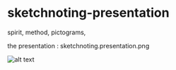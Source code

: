 # sketchnoting-presentation

spirit, method, pictograms, 

the presentation : sketchnoting.presentation.png

![alt text](sketchnoting-presentation/sketchnoting.presentation.png)
